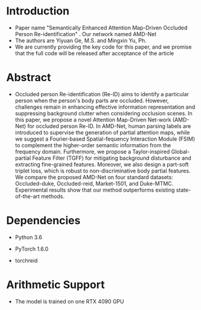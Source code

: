 # Introduction
- Paper name "Semantically Enhanced Attention Map-Driven Occluded Person Re-identification" . Our network named AMD-Net
- The authors are Yiyuan Ge, M.S. and Mingxin Yu, Ph.
- We are currently providing the key code for this paper, and we promise that the full code will be released after acceptance of the article

# Abstract

- Occluded person Re-identification (Re-ID)  aims to identify a particular person when the person's body parts are occluded. However, challenges remain in enhancing effective information representation and suppressing background clutter when considering occlusion scenes. In this paper, we propose a novel Attention Map-Driven Net-work (AMD-Net) for occluded person Re-ID. In AMD-Net, human parsing labels are introduced to supervise the generation of partial attention maps, while we suggest a Fourier-based Spatial-fequency Interaction Module (FSIM) to complement the higher-order semantic information from the frequency domain. Furthermore, we propose a Taylor-inspired Global-partial Feature Filter (TGFF) for mitigating background disturbance and extracting fine-grained features. Moreover, we also design a part-soft triplet loss, which is robust to non-discriminative body partial features. We compare the proposed AMD-Net on four standard datasets: Occluded-duke, Occluded-reid, Market-1501, and Duke-MTMC. Experimental results show that our method outperforms existing state-of-the-art methods. 


# Dependencies

- Python 3.6

- PyTorch 1.6.0

- torchreid


# Arithmetic Support

- The model is trained on one RTX 4090 GPU
